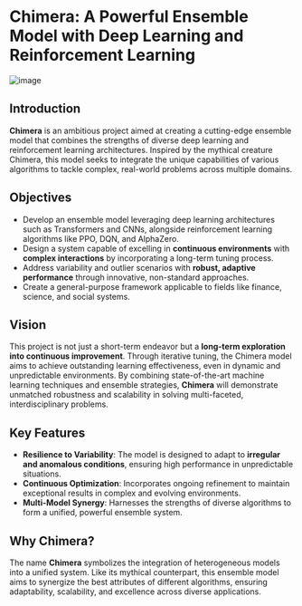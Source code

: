 # Chimera: A Powerful Ensemble Model with Deep Learning and Reinforcement Learning

![image](https://github.com/user-attachments/assets/f5865abd-2174-4b9a-b4ce-37350f29677d)


## Introduction  
**Chimera** is an ambitious project aimed at creating a cutting-edge ensemble model that combines the strengths of diverse deep learning and reinforcement learning architectures. Inspired by the mythical creature Chimera, this model seeks to integrate the unique capabilities of various algorithms to tackle complex, real-world problems across multiple domains.  

## Objectives  
- Develop an ensemble model leveraging deep learning architectures such as Transformers and CNNs, alongside reinforcement learning algorithms like PPO, DQN, and AlphaZero.  
- Design a system capable of excelling in **continuous environments** with **complex interactions** by incorporating a long-term tuning process.  
- Address variability and outlier scenarios with **robust, adaptive performance** through innovative, non-standard approaches.  
- Create a general-purpose framework applicable to fields like finance, science, and social systems.  

## Vision  
This project is not just a short-term endeavor but a **long-term exploration into continuous improvement**. Through iterative tuning, the Chimera model aims to achieve outstanding learning effectiveness, even in dynamic and unpredictable environments. By combining state-of-the-art machine learning techniques and ensemble strategies, **Chimera** will demonstrate unmatched robustness and scalability in solving multi-faceted, interdisciplinary problems.  

## Key Features  
- **Resilience to Variability**: The model is designed to adapt to **irregular and anomalous conditions**, ensuring high performance in unpredictable situations.  
- **Continuous Optimization**: Incorporates ongoing refinement to maintain exceptional results in complex and evolving environments.  
- **Multi-Model Synergy**: Harnesses the strengths of diverse algorithms to form a unified, powerful ensemble system.  

## Why Chimera?  
The name **Chimera** symbolizes the integration of heterogeneous models into a unified system. Like its mythical counterpart, this ensemble model aims to synergize the best attributes of different algorithms, ensuring adaptability, scalability, and excellence across diverse applications.  
